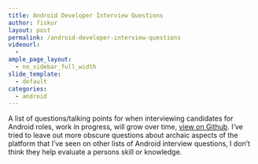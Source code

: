 ```yaml
---
title: Android Developer Interview Questions
author: fiskur
layout: post
permalink: /android-developer-interview-questions
videourl:
  - 
ample_page_layout:
  - no_sidebar_full_width
slide_template:
  - default
categories:
  - android
---
```

A list of questions/talking points for when interviewing candidates for Android roles, work in progress, will grow over time, <a href="https://github.com/fiskurgit/Documentation/blob/master/AndroidDeveloperQuestions.md" target="_blank">view on Github</a>. I&#8217;ve tried to leave out more obscure questions about archaic aspects of the platform that I&#8217;ve seen on other lists of Android interview questions, I don&#8217;t think they help evaluate a persons skill or knowledge.